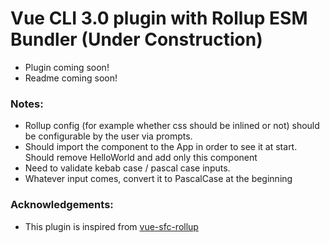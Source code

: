 # Vue CLI 3.0 plugin with Rollup ESM Bundler (Under Construction)

- Plugin coming soon!
- Readme coming soon!

### Notes:

- Rollup config (for example whether css should be inlined or not) should be configurable by the user via prompts.
- Should import the component to the App in order to see it at start. Should remove HelloWorld and add only this
  component
- Need to validate kebab case / pascal case inputs.
- Whatever input comes, convert it to PascalCase at the beginning

### Acknowledgements:

- This plugin is inspired from [vue-sfc-rollup](https://github.com/team-innovation/vue-sfc-rollup)
